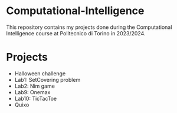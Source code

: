 # Computational-Intelligence
This repository contains my projects done during the Computational Intelligence course at Politecnico di Torino in 2023/2024.

# Projects
- Halloween challenge
- Lab1: SetCovering problem
- Lab2: Nim game
- Lab9: Onemax
- Lab10: TicTacToe
- Quixo
